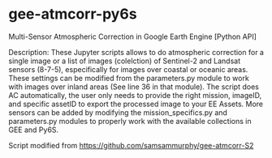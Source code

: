 # gee-atmcorr-py6s
Multi-Sensor Atmospheric Correction in Google Earth Engine [Python API]

Description: These Jupyter scripts allows to do atmospheric correction for a single image or a list of images (colelction) of Sentinel-2 and Landsat sensors (8-7-5), especifically for images over coastal or oceanic areas. These settings can be modified from the parameters.py module to work with images over inland areas (See line 36 in that module). The script does AC automatically, the user only needs to provide the right mission, imageID, and specific assetID to export the processed image to your EE Assets.
More sensors can be added by modifying the mission_specifics.py and parameters.py modules to properly work with the available collections in GEE and Py6S.

Script modified from https://github.com/samsammurphy/gee-atmcorr-S2
